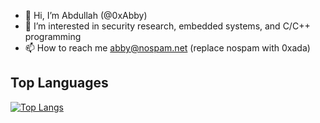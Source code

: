 - 👋 Hi, I’m Abdullah (@0xAbby)
- 👀 I’m interested in security research, embedded systems, and C/C++ programming
- 📫 How to reach me abby@nospam.net (replace nospam with 0xada)



## **Top Languages**
[![Top Langs](https://github-readme-stats.vercel.app/api/top-langs/?username=0xAbby&layout=compact&hide=html,Batchfile,XS,css,JavaScript&theme=react&hide_border=false)](https://github.com/0xAbby/)

